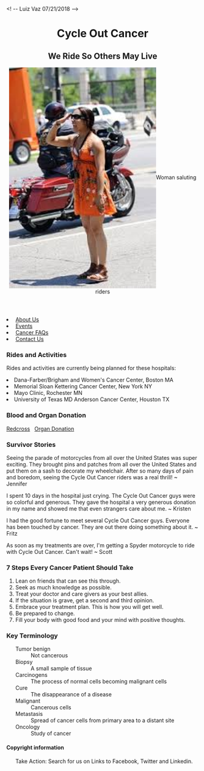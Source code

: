 <!DOCTYPE html>
<! -- Luiz Vaz 07/21/2018 -->
<html lang="en">
<head>
	<title>Cycle Out Cancer Home Page</title>
	<meta charset="utf-8">
</head>
<body>
	<header>
		<h1>Cycle Out Cancer </h1>
		<h2>We Ride So Others May Live</h2>
		<img style="vertical-align:middle" src="pic1c.jpg" alt="Woman saluting riders image" width="385" height="578"><span style="">Woman saluting riders</span>
	</header>
	<nav>
		<li>&nbsp;<a href="about.html">About Us</a></li>
		<li>&nbsp;<a href="events.html">Events</a></li>
		<li>&nbsp;<a href="faq.html">Cancer FAQs</a></li>
		<li>&nbsp;<a href="contact.html">Contact Us</a></li>
	</nav>
	<main>
		<div id="all main">
			<h3>Rides and Activities</h3>
				<p>Rides and activities are currently being planned for these hospitals:</p>
				<li>Dana-Farber/Brigham and Women's Cancer Center, Boston MA</li>
				<li>Memorial Sloan Kettering Cancer Center, New York NY</li>
				<li>Mayo Clinic, Rochester MN</li>
				<li>University of Texas MD Anderson Cancer Center, Houston TX</li>
			<h3>Blood and Organ Donation</h3>
				<a href="http://www.redcrossblood.org/donating-blood" target=_blank>Redcross</a>&nbsp;
				&nbsp;<a href="http://www.webmd.com/a-to-z-guides/organ-donation-facts" target= _blank>Organ Donation</a>
			<h3>Survivor Stories</h3>
				<p>Seeing the parade of motorcycles from all over the United States was super exciting.
				They brought pins and patches from all over the United States and put them on a sash to decorate my wheelchair. 
				After so many days of pain and boredom, seeing the Cycle Out Cancer riders was a real thrill!  ~ Jennifer</p>
				<p>I spent 10 days in the hospital just crying.  The Cycle Out Cancer guys were so colorful
				and generous.  They gave the hospital a very generous donation in my name and showed me
				that even strangers care about me. ~ Kristen</p>
				<p>I had the good fortune to meet several Cycle Out Cancer guys. Everyone has been touched 
				by cancer.  They are out there doing something about it. ~ Fritz</p>
				<p>As soon as my treatments are over, I'm getting a Spyder motorcycle to ride with Cycle Out Cancer.
				Can't wait! ~ Scott</p>
			<h3>7 Steps Every Cancer Patient Should Take</h3>
			<ol><li>Lean on friends that can see this through.</li>
				<li>Seek as much knowledge as possible.</li>
				<li>Treat your doctor and care givers as your best allies.</li>
				<li>If the situation is grave, get a second and third opinion.</li>
				<li>Embrace your treatment plan. This is how you will get well.</li>
				<li>Be prepared to change.</li>
				<li>Fill your body with good food and your mind with positive thoughts.</li></ol>
			<h3>Key Terminology</h3>
			<ul><dl><dt>Tumor benign</dt>
					<dd>Not cancerous</dd>
				<dt>Biopsy</dt>
					<dd>A small sample of tissue</dd>
				<dt>Carcinogens</dt>
					<dd>The process of normal cells becoming malignant cells</dd> 
				<dt>Cure</dt>
					<dd>The disappearance of a disease</dd>
				<dt>Malignant</dt>
					<dd>Cancerous cells</dd>
				<dt>Metastasis</dt>
					<dd>Spread of cancer cells from primary area to a distant site</dd>
				<dt>Oncology</dt>
					<dd>Study of cancer</dd></dl></ul>			
		</div><!--end all main-->
	</main>
	<footer>
		<h4>Copyright information</h4>
		<ul>Take Action: Search for us on Links to Facebook, Twitter and Linkedin.</ul>
	</footer>
</body>
</html>
